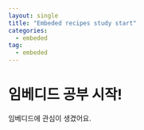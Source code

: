 ```yaml
---
layout: single
title: "Embeded recipes study start"
categories: 
  - embeded
tag:
  - embeded
---
```


# 임베디드 공부 시작!

임베디드에 관심이 생겼어요.
